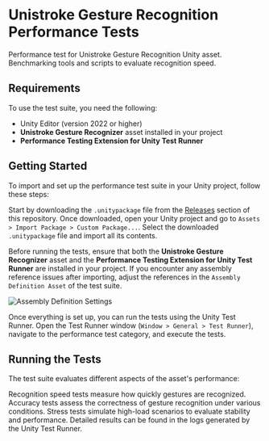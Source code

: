 # Unistroke Gesture Recognition Performance Tests

Performance test for Unistroke Gesture Recognition Unity asset. Benchmarking tools and scripts to evaluate recognition speed.

## Requirements

To use the test suite, you need the following:

- Unity Editor (version 2022 or higher)
- **Unistroke Gesture Recognizer** asset installed in your project
- **Performance Testing Extension for Unity Test Runner**

## Getting Started

To import and set up the performance test suite in your Unity project, follow these steps:

Start by downloading the `.unitypackage` file from the [Releases](https://github.com/KonovalovNikolai/Unistroke-Gesture-Recognition-Tests/releases) section of this repository. Once downloaded, open your Unity project and go to `Assets > Import Package > Custom Package...`. Select the downloaded `.unitypackage` file and import all its contents.

Before running the tests, ensure that both the **Unistroke Gesture Recognizer** asset and the **Performance Testing Extension for Unity Test Runner** are installed in your project. If you encounter any assembly reference issues after importing, adjust the references in the `Assembly Definition Asset` of the test suite.

![Assembly Definition Settings](docs/assembly-config.png)

Once everything is set up, you can run the tests using the Unity Test Runner. Open the Test Runner window (`Window > General > Test Runner`), navigate to the performance test category, and execute the tests.

## Running the Tests

The test suite evaluates different aspects of the asset's performance:

Recognition speed tests measure how quickly gestures are recognized. Accuracy tests assess the correctness of gesture recognition under various conditions. Stress tests simulate high-load scenarios to evaluate stability and performance. Detailed results can be found in the logs generated by the Unity Test Runner.
